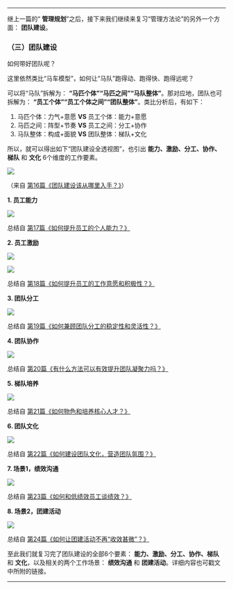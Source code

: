 * * *

继上一篇的“ **管理规划**”之后，接下来我们继续来复习“管理方法论”的另外一个方面： **团队建设**。

### （三）团队建设

如何带好团队呢？

这里依然类比“马车模型”，如何让“马队”跑得动、跑得快、跑得远呢？

可以将“马队”拆解为： **“马匹个体”“马匹之间”“马队整体”**。那对应地，团队也可拆解为： **“员工个体”“员工个体之间”“团队整体”**。类比分析后，有如下：

1. 马匹个体：力气+意愿 **VS** 员工个体：能力+意愿
2. 马匹之间：阵型+节奏 **VS** 员工之间：分工+协作
3. 马队整体：构成+面貌 **VS** 团队整体：梯队+文化

所以，就可以得出如下“团队建设全透视图”，也引出 **能力、激励、分工、协作、梯队** 和 **文化** 6个维度的工作要素。

![](https://static001.geekbang.org/resource/image/fd/ae/fd237c45c16f33be24cf7c7f7e2a9fae.png?wh=1400*530)

（来自 [第16篇《团队建设该从哪里入手？》](https://time.geekbang.org/column/article/40043)）

**1\. 员工能力**

![](https://static001.geekbang.org/resource/image/03/ba/03702757b348665303a7b99f93cd04ba.png?wh=967*499)

总结自 [第17篇《如何提升员工的个人能力？》](https://time.geekbang.org/column/article/40277)

**2\. 员工激励**

![](https://static001.geekbang.org/resource/image/d1/c1/d1896e0c723dae3a75ac418b52a6a0c1.png?wh=1155*307)

![](https://static001.geekbang.org/resource/image/70/1a/7073ab548c26e541c0942727d6a77a1a.png?wh=1094*569)

总结自 [第18篇《如何提升员工的工作意愿和积极性？》](https://time.geekbang.org/column/article/40313)

**3\. 团队分工**

![](https://static001.geekbang.org/resource/image/13/1f/134d017f15ca99a763b2a49b7a0dbc1f.png?wh=1443*540)

总结自 [第19篇《如何兼顾团队分工的稳定性和灵活性？》](https://time.geekbang.org/column/article/40513)

**4\. 团队协作**

![](https://static001.geekbang.org/resource/image/9b/a3/9ba929d7b237b67ac84a4e2394a7caa3.png?wh=563*370)

总结自 [第20篇《有什么方法可以有效提升团队凝聚力吗？》](https://time.geekbang.org/column/article/40516)

**5\. 梯队培养**

![](https://static001.geekbang.org/resource/image/fa/0b/fa49ad2abf39eb915fc6e766ed20300b.png?wh=767*561)

总结自 [第21篇《如何物色和培养核心人才？》](https://time.geekbang.org/column/article/40771)

**6\. 团队文化**

![](https://static001.geekbang.org/resource/image/84/8f/84f09b2acd1c91320111b43a0529a68f.png?wh=866*409)

总结自 [第22篇《如何建设团队文化，营造团队氛围？》](https://time.geekbang.org/column/article/40772)

**7\. 场景1，绩效沟通**

![](https://static001.geekbang.org/resource/image/54/42/543de304149f0f0f038e1e9aad44a542.png?wh=1289*336)

总结自 [第23篇《如何和低绩效员工谈绩效？》](https://time.geekbang.org/column/article/40776)

**8\. 场景2，团建活动**

![](https://static001.geekbang.org/resource/image/29/11/2987df465b7fbf23e6e2fa419caecc11.png?wh=1497*326)

总结自 [第24篇《如何让团建活动不再“收效甚微”？》](https://time.geekbang.org/column/article/40780)

至此我们就复习完了团队建设的全部6个要素： **能力、激励、分工、协作、梯队** 和 **文化**，以及相关的两个工作场景： **绩效沟通** 和 **团建活动**。详细内容也可戳文中所附的链接。

* * *